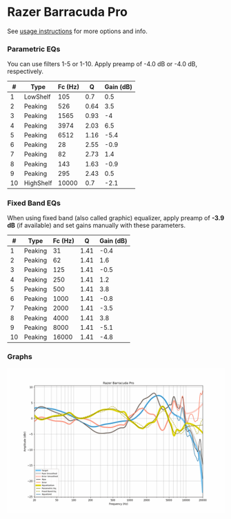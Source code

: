 # Razer Barracuda Pro
See [usage instructions](https://github.com/jaakkopasanen/AutoEq#usage) for more options and info.

### Parametric EQs
You can use filters 1-5 or 1-10. Apply preamp of -4.0 dB or -4.0 dB, respectively.

|   # | Type      |   Fc (Hz) |    Q |   Gain (dB) |
|-----|-----------|-----------|------|-------------|
|   1 | LowShelf  |       105 | 0.7  |         0.5 |
|   2 | Peaking   |       526 | 0.64 |         3.5 |
|   3 | Peaking   |      1565 | 0.93 |        -4   |
|   4 | Peaking   |      3974 | 2.03 |         6.5 |
|   5 | Peaking   |      6512 | 1.16 |        -5.4 |
|   6 | Peaking   |        28 | 2.55 |        -0.9 |
|   7 | Peaking   |        82 | 2.73 |         1.4 |
|   8 | Peaking   |       143 | 1.63 |        -0.9 |
|   9 | Peaking   |       295 | 2.43 |         0.5 |
|  10 | HighShelf |     10000 | 0.7  |        -2.1 |

### Fixed Band EQs
When using fixed band (also called graphic) equalizer, apply preamp of **-3.9 dB** (if available) and set gains manually with these parameters.

|   # | Type    |   Fc (Hz) |    Q |   Gain (dB) |
|-----|---------|-----------|------|-------------|
|   1 | Peaking |        31 | 1.41 |        -0.4 |
|   2 | Peaking |        62 | 1.41 |         1.6 |
|   3 | Peaking |       125 | 1.41 |        -0.5 |
|   4 | Peaking |       250 | 1.41 |         1.2 |
|   5 | Peaking |       500 | 1.41 |         3.8 |
|   6 | Peaking |      1000 | 1.41 |        -0.8 |
|   7 | Peaking |      2000 | 1.41 |        -3.5 |
|   8 | Peaking |      4000 | 1.41 |         3.8 |
|   9 | Peaking |      8000 | 1.41 |        -5.1 |
|  10 | Peaking |     16000 | 1.41 |        -4.8 |

### Graphs
![](./Razer%20Barracuda%20Pro.png)
